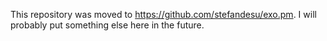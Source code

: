 This repository was moved to https://github.com/stefandesu/exo.pm. I will probably put something else here in the future.
